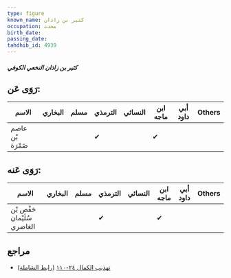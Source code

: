 ```yaml
---
type: figure
known_name: كثير بن زاذان
occupation: محدث
birth_date:
passing_date:
tahdhib_id: 4939
---
```

##### كثير بن زاذان النخعي الكوفي

## رَوَى عَن:
| الاسم            | البخاري | مسلم | الترمذي | النسائي | ابن ماجه | أبي داود | Others |
| ---------------- | ------- | ---- | ------- | ------- | -------- | -------- | ------ |
| عاصم بْن ضَمْرَة |         |      | ✔       |         | ✔        |          |        |
## رَوَى عَنه:
| الاسم                       | البخاري | مسلم | الترمذي | النسائي | ابن ماجه | أبي داود | Others |
| --------------------------- | ------- | ---- | ------- | ------- | -------- | -------- | ------ |
| حَفْص بْن سُلَيْمان الغاضري |         |      | ✔       |         | ✔        |          |        |
## مراجع
- [تهذيب الكمال ٢٤-١١٠](obsidian://open?vault=Tahdhib-al-Kamal&file=Figures/٤٩٣٩-كثير%20بن%20زاذان%20النخعي%20الكوفي) ([رابط الشاملة](https://shamela.ws/book/3722/12622))